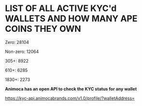 # LIST OF ALL ACTIVE KYC'd WALLETS AND HOW MANY APE COINS THEY OWN

Zero: 28104

Non-zero: 12064

305+: 8922

610+: 6285

1830+: 2273

**Animoca has an open API to check the KYC status for any wallet**

https://kyc-api.animocabrands.com/v1.0/profile/?walletAddress=